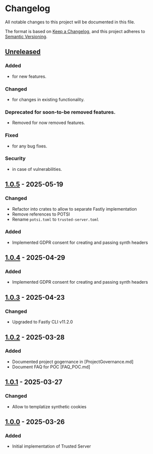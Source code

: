 
# Changelog

All notable changes to this project will be documented in this file.

The format is based on [Keep a Changelog](https://keepachangelog.com/en/1.1.0/),
and this project adheres to [Semantic Versioning](https://semver.org/spec/v2.0.0.html).

## [Unreleased]

### Added
- for new features.

### Changed
-  for changes in existing functionality.

### Deprecated for soon-to-be removed features.
- Removed for now removed features.

### Fixed
- for any bug fixes.

### Security
- in case of vulnerabilities.

## [1.0.5] - 2025-05-19

### Changed

- Refactor into crates to allow to separate Fastly implementation
- Remove references to POTSI
- Rename `potsi.toml` to `trusted-server.toml`

### Added

- Implemented GDPR consent for creating and passing synth headers


## [1.0.4] - 2025-04-29

### Added

- Implemented GDPR consent for creating and passing synth headers

## [1.0.3] - 2025-04-23

### Changed

- Upgraded to Fastly CLI v11.2.0

## [1.0.2] - 2025-03-28

### Added
- Documented project gogernance in [ProjectGovernance.md]
- Document FAQ for POC [FAQ_POC.md]

## [1.0.1] - 2025-03-27

### Changed

- Allow to templatize synthetic cookies

## [1.0.0] - 2025-03-26

### Added

- Initial implementation of Trusted Server

[Unreleased]:https://github.com/IABTechLab/trusted-server/compare/v1.0.5...HEAD
[1.0.5]:https://github.com/IABTechLab/trusted-server/compare/v1.0.4...v1.0.5
[1.0.4]:https://github.com/IABTechLab/trusted-server/compare/v1.0.3...v1.0.4
[1.0.3]:https://github.com/IABTechLab/trusted-server/compare/v1.0.2...v1.0.3
[1.0.2]:https://github.com/IABTechLab/trusted-server/compare/v1.0.1...v1.0.2
[1.0.1]:https://github.com/IABTechLab/trusted-server/compare/v1.0.0...v1.0.1
[1.0.0]:https://github.com/IABTechLab/trusted-server/releases/tag/v1.0.0
